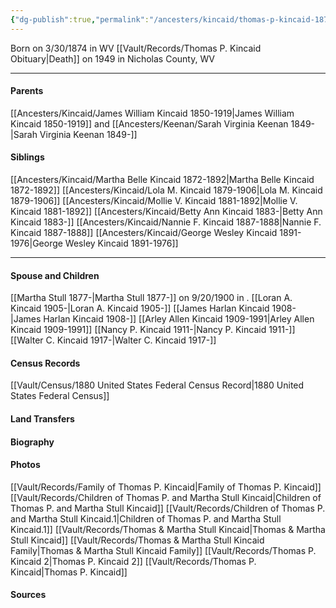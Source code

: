 ```yaml
---
{"dg-publish":true,"permalink":"/ancesters/kincaid/thomas-p-kincaid-1874-1949/","tags":["Thomas-P-Kincaid"]}
---
```


Born on  3/30/1874 in WV
[[Vault/Records/Thomas P. Kincaid Obituary\|Death]] on 1949 in Nicholas County, WV

----
#### Parents

[[Ancesters/Kincaid/James William Kincaid 1850-1919\|James William Kincaid 1850-1919]] and [[Ancesters/Keenan/Sarah Virginia Keenan 1849-\|Sarah Virginia Keenan 1849-]]
#### Siblings
[[Ancesters/Kincaid/Martha Belle Kincaid 1872-1892\|Martha Belle Kincaid 1872-1892]] 
[[Ancesters/Kincaid/Lola M. Kincaid 1879-1906\|Lola M. Kincaid 1879-1906]] 
[[Ancesters/Kincaid/Mollie V. Kincaid 1881-1892\|Mollie V. Kincaid 1881-1892]] 
[[Ancesters/Kincaid/Betty Ann Kincaid 1883-\|Betty Ann Kincaid 1883-]] 
[[Ancesters/Kincaid/Nannie F. Kincaid 1887-1888\|Nannie F. Kincaid 1887-1888]] 
[[Ancesters/Kincaid/George Wesley Kincaid 1891-1976\|George Wesley Kincaid 1891-1976]]


---
#### Spouse and Children
[[Martha Stull 1877-\|Martha Stull 1877-]] on 9/20/1900 in <!-- link to place -->.
[[Loran A. Kincaid 1905-\|Loran A. Kincaid 1905-]]
[[James Harlan Kincaid 1908-\|James Harlan Kincaid 1908-]]
[[Arley Allen Kincaid 1909-1991\|Arley Allen Kincaid 1909-1991]]
[[Nancy P. Kincaid 1911-\|Nancy P. Kincaid 1911-]]
[[Walter C. Kincaid 1917-\|Walter C. Kincaid 1917-]]
#### Census Records
[[Vault/Census/1880 United States Federal Census Record\|1880 United States Federal Census]]

#### Land Transfers

#### Biography

#### Photos
[[Vault/Records/Family of Thomas P. Kincaid\|Family of Thomas P. Kincaid]]
[[Vault/Records/Children of Thomas P. and Martha Stull Kincaid\|Children of Thomas P. and Martha Stull Kincaid]]
[[Vault/Records/Children of Thomas P. and Martha Stull Kincaid.1\|Children of Thomas P. and Martha Stull Kincaid.1]]
[[Vault/Records/Thomas & Martha Stull Kincaid\|Thomas & Martha Stull Kincaid]]
[[Vault/Records/Thomas & Martha Stull Kincaid Family\|Thomas & Martha Stull Kincaid Family]]
[[Vault/Records/Thomas P. Kincaid 2\|Thomas P. Kincaid 2]]
[[Vault/Records/Thomas P. Kincaid\|Thomas P. Kincaid]]
#### Sources

